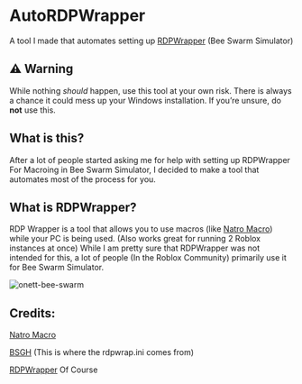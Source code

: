 # AutoRDPWrapper
A tool I made that automates setting up [RDPWrapper](https://github.com/stascorp/rdpwrap) (Bee Swarm Simulator)
## ⚠️ Warning
While nothing *should* happen, use this tool at your own risk. There is always a chance it could mess up your Windows installation. If you’re unsure, do **not** use this. 

## What is this?
After a lot of people started asking me for help with setting up RDPWrapper For Macroing in Bee Swarm Simulator, I decided to make a tool that automates most of the process for you.

## What is RDPWrapper?
RDP Wrapper is a tool that allows you to use macros (like [Natro Macro](https://github.com/NatroTeam/NatroMacro)) while your PC is being used. (Also works great for running 2 Roblox instances at once) 
While I am pretty sure that RDPWrapper was not intended for this, a lot of people (In the Roblox Community) primarily use it for Bee Swarm Simulator.

![onett-bee-swarm](https://github.com/user-attachments/assets/83eca3d2-2d56-4cb6-bd13-05be13475bdc)

## Credits:
[Natro Macro](https://github.com/NatroTeam/NatroMacro)

[BSGH](https://discord.gg/bsgh) (This is where the rdpwrap.ini comes from)

[RDPWrapper](https://github.com/stascorp/rdpwrap) Of Course
